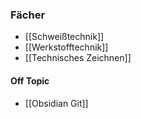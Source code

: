 ### Fächer
- [[Schweißtechnik]]
- [[Werkstofftechnik]]
- [[Technisches Zeichnen]]

#### Off Topic
- [[Obsidian Git]]